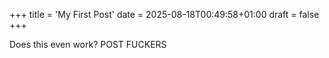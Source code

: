 +++
title = 'My First Post'
date = 2025-08-18T00:49:58+01:00
draft = false
+++

Does this even work? POST FUCKERS